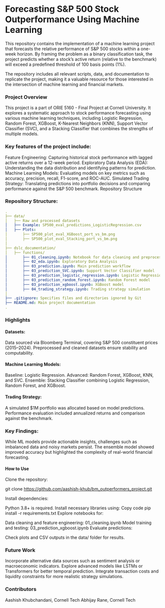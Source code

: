 

# Forecasting S&P 500 Stock Outperformance Using Machine Learning
This repository contains the implementation of a machine learning project that forecasts the relative performance of S&P 500 stocks within a one-week horizon. By framing the problem as a binary classification task, the project predicts whether a stock’s active return (relative to the benchmark) will exceed a predefined threshold of 100 basis points (1%).

The repository includes all relevant scripts, data, and documentation to replicate the project, making it a valuable resource for those interested in the intersection of machine learning and financial markets.

 ### Project Overview
This project is a part of ORIE 5160 - Final Project at Cornell University. It explores a systematic approach to stock performance forecasting using various machine learning techniques, including Logistic Regression, Random Forest, XGBoost, K-Nearest Neighbors (KNN), Support Vector Classifier (SVC), and a Stacking Classifier that combines the strengths of multiple models.

### Key features of the project include:

Feature Engineering: Capturing historical stock performance with lagged active returns over a 12-week period.
Exploratory Data Analysis (EDA): Understanding the data distribution and identifying patterns for prediction.
Machine Learning Models: Evaluating models on key metrics such as accuracy, precision, recall, F1-score, and ROC-AUC.
Simulated Trading Strategy: Translating predictions into portfolio decisions and comparing performance against the S&P 500 benchmark.
Repository Structure


### Repository Structure:
```yaml
.
├── data/
│   ├── Raw and processed datasets
│   ├── Example: SP500_eval_predictions_LogisticRegression.csv
│   ├── Plots:
│       ├── SP500_plot_eval_XGBoost_port_vs_bm.png
│       ├── SP500_plot_eval_Stacking_port_vs_bm.png
│
├── dslc_documentation/
│   ├── functions/
│       ├── 01_cleaning.ipynb: Notebook for data cleaning and preprocessing
│       ├── 02_eda.ipynb: Exploratory Data Analysis
│       ├── 03_prediction.ipynb: Main prediction workflow
│       ├── 03_prediction_SVC.ipynb: Support Vector Classifier model
│       ├── 03_prediction_logistic_regression.ipynb: Logistic Regression model
│       ├── 03_prediction_random_forest.ipynb: Random Forest model
│       ├── 03_prediction_xgboost.ipynb: XGBoost model
│       ├── 04_trading_strategy.ipynb: Trading strategy simulation
│
├── .gitignore: Specifies files and directories ignored by Git
├── README.md: Main project documentation
.

```

### Highlights
#### Datasets:

Data sourced via Bloomberg Terminal, covering S&P 500 constituent prices (2015–2024).
Preprocessed and cleaned datasets ensure stability and computability.
#### Machine Learning Models:

Baseline: Logistic Regression.
Advanced: Random Forest, XGBoost, KNN, and SVC.
Ensemble: Stacking Classifier combining Logistic Regression, Random Forest, and XGBoost.
#### Trading Strategy:

A simulated $1M portfolio was allocated based on model predictions.
Performance evaluation included annualized returns and comparison against the benchmark.
### Key Findings:

While ML models provide actionable insights, challenges such as imbalanced data and noisy markets persist.
The ensemble model showed improved accuracy but highlighted the complexity of real-world financial forecasting.
#### How to Use
Clone the repository:

git clone https://github.com/aashish-khub/bm_outperformers_project.git


Install dependencies:

Python 3.8+ is required.
Install necessary libraries using:
Copy code
pip install -r requirements.txt
Explore notebooks for:

Data cleaning and feature engineering: 01_cleaning.ipynb
Model training and testing: 03_prediction_xgboost.ipynb
Evaluate predictions:

Check plots and CSV outputs in the data/ folder for results.
### Future Work
Incorporate alternative data sources such as sentiment analysis or macroeconomic indicators.
Explore advanced models like LSTMs or Transformers for better temporal prediction.
Integrate transaction costs and liquidity constraints for more realistic strategy simulations.
### Contributors
Aashish Khubchandani, Cornell Tech
Abhijay Rane, Cornell Tech
